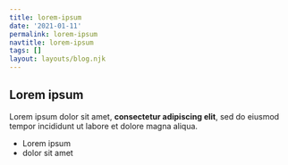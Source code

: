 ```yaml
---
title: lorem-ipsum
date: '2021-01-11'
permalink: lorem-ipsum
navtitle: lorem-ipsum
tags: []
layout: layouts/blog.njk
---
```

## Lorem ipsum

Lorem ipsum dolor sit amet, **consectetur adipiscing elit**, sed do eiusmod tempor incididunt ut labore et dolore magna aliqua.

- Lorem ipsum
- dolor sit amet